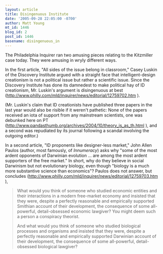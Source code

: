 ```yaml
---
layout: article
title: Disingenuous Institute
date: '2005-09-28 22:05:00 -0700'
author: Matt Young
mt_id: 1446
blog_id: 2
post_id: 1446
basename: disingenuous_in
---
```

The Philadelphia Inquirer ran two amusing pieces relating to the Kitzmiller case today.  They were amusing in wryly different ways.

In the first article, "All sides of the issue belong in classroom," Casey Luskin of the Discovery Institute argued with a straight face that intelligent-design creationism is not a political issue but rather a scientific issue.  Since the Discovery Institute has done its damnedest to make political hay of ID creationism, Mr. Luskin's argument is disingenuous at best  (http://www.philly.com/mld/inquirer/news/editorial/12759702.htm ).

(Mr. Luskin's claim that ID creationists have published three papers in the last year would also be risible if it weren't pathetic: None of the papers received an iota of support from any mainstream scientists, one was debunked here on PT (http://www.pandasthumb.org/archives/2004/10/theory_is_as_th.html ), and a second was repudiated by its journal following a scandal involving the outgoing editor.)

In a second article, "ID proponents like designer-less market," John Allen Paulos (author, most famously, of _Innumeracy_) asks why "some of the most ardent opponents of Darwinian evolution ... are among the most ardent supporters of the free market."  In short, why do they believe in social Darwinism but not evolutionary biology, even though "biology is a much more substantive science than economics"?  Paulos does not answer, but concludes (http://www.philly.com/mld/inquirer/news/editorial/12759703.htm ),

> What would you think of someone who studied economic entities and their interactions in a modern free-market economy and insisted that they were, despite a perfectly reasonable and empirically supported Smithian account of their development, the consequence of some all-powerful, detail-obsessed economic lawgiver? You might deem such a person a conspiracy theorist.
> 
> And what would you think of someone who studied biological processes and organisms and insisted that they were, despite a perfectly reasonable and empirically supported Darwinian account of their development, the consequence of some all-powerful, detail-obsessed biological lawgiver?
